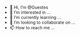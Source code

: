 - 👋 Hi, I’m @Guestes
- 👀 I’m interested in ...
- 🌱 I’m currently learning ...
- 💞️ I’m looking to collaborate on ...
- 📫 How to reach me ...

<!---
Guestes/Guestes is a ✨ special ✨ repository because its `README.md` (this file) appears on your GitHub profile.
You can click the Preview link to take a look at your changes.
--->
